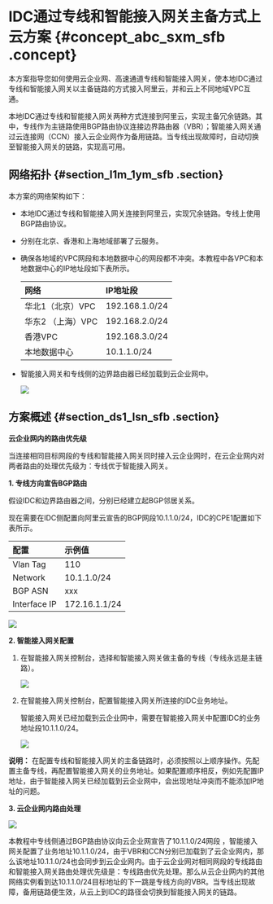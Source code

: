 # IDC通过专线和智能接入网关主备方式上云方案 {#concept_abc_sxm_sfb .concept}

本方案指导您如何使用云企业网、高速通道专线和智能接入网关，使本地IDC通过专线和智能接入网关以主备链路的方式接入阿里云，并和云上不同地域VPC互通。

本地IDC通过专线和智能接入网关两种方式连接到阿里云，实现主备冗余链路。其中，专线作为主链路使用BGP路由协议连接边界路由器（VBR）；智能接入网关通过云连接网（CCN）接入云企业网作为备用链路。当专线出现故障时，自动切换至智能接入网关的链路，实现高可用。

## 网络拓扑 {#section_l1m_1ym_sfb .section}

本方案的网络架构如下：

-   本地IDC通过专线和智能接入网关连接到阿里云，实现冗余链路。专线上使用BGP路由协议。
-   分别在北京、香港和上海地域部署了云服务。
-   确保各地域的VPC网段和本地数据中心的网段都不冲突。本教程中各VPC和本地数据中心的IP地址段如下表所示。

    |网络|IP地址段|
    |:-|:----|
    |华北1（北京）VPC|192.168.1.0/24|
    |华东2 （上海）VPC|192.168.2.0/24|
    |香港VPC|192.168.3.0/24|
    |本地数据中心|10.1.1.0/24|

-   智能接入网关和专线侧的边界路由器已经加载到云企业网中。

    ![](http://static-aliyun-doc.oss-cn-hangzhou.aliyuncs.com/assets/img/60922/154399002930839_zh-CN.png)


## 方案概述 {#section_ds1_lsn_sfb .section}

**云企业网内的路由优先级**

当连接相同目标网段的专线和智能接入网关同时接入云企业网时，在云企业网内对两者路由的处理优先级为：专线优于智能接入网关。

**1. 专线方向宣告BGP路由**

假设IDC和边界路由器之间，分别已经建立起BGP邻居关系。

现在需要在IDC侧配置向阿里云宣告的BGP网段10.1.1.0/24，IDC的CPE1配置如下表所示。

|配置|示例值|
|:-|:--|
|Vlan Tag|110|
|Network|10.1.1.0/24|
|BGP ASN|xxx|
|Interface IP|172.16.1.1/24|

![](http://static-aliyun-doc.oss-cn-hangzhou.aliyuncs.com/assets/img/60922/154399002930840_zh-CN.png)

**2. 智能接入网关配置**

1.  在智能接入网关控制台，选择和智能接入网关做主备的专线（专线永远是主链路）。

    ![](http://static-aliyun-doc.oss-cn-hangzhou.aliyuncs.com/assets/img/60922/154399002930841_zh-CN.png)

2.  在智能接入网关控制台，配置智能接入网关所连接的IDC业务地址。

    智能接入网关已经加载到云企业网中，需要在智能接入网关中配置IDC的业务地址段10.1.1.0/24。

    ![](http://static-aliyun-doc.oss-cn-hangzhou.aliyuncs.com/assets/img/60922/154399002930842_zh-CN.png)


**说明：** 在配置专线和智能接入网关的主备链路时，必须按照以上顺序操作。先配置主备专线，再配置智能接入网关的业务地址。如果配置顺序相反，例如先配置IP地址，由于智能接入网关已经加载到云企业网中，会出现地址冲突而不能添加IP地址的问题。

**3. 云企业网内路由处理**

![](http://static-aliyun-doc.oss-cn-hangzhou.aliyuncs.com/assets/img/60922/154399002930843_zh-CN.png)

本教程中专线侧通过BGP路由协议向云企业网宣告了10.1.1.0/24网段 ，智能接入网关配置了业务地址10.1.1.0/24，由于VBR和CCN分别已加载到了云企业网内，那么该地址10.1.1.0/24也会同步到云企业网内。由于云企业网对相同网段的专线路由和智能接入网关路由处理优先级是：专线路由优先处理。那么从云企业网内的其他网络实例看到达10.1.1.0/24目标地址的下一跳是专线方向的VBR。当专线出现故障，备用链路便生效，从云上到IDC的路径会切换到智能接入网关的链路。

